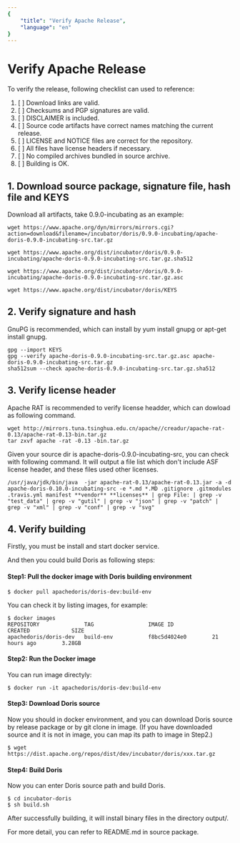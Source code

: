 ```yaml
---
{
    "title": "Verify Apache Release",
    "language": "en"
}
---
```


# Verify Apache Release

To verify the release, following checklist can used to reference:

1. [ ] Download links are valid.
2. [ ] Checksums and PGP signatures are valid.
3. [ ] DISCLAIMER is included.
4. [ ] Source code artifacts have correct names matching the current release.
5. [ ] LICENSE and NOTICE files are correct for the repository.
6. [ ] All files have license headers if necessary.
7. [ ] No compiled archives bundled in source archive.
8. [ ] Building is OK.

## 1. Download source package, signature file, hash file and KEYS

Download all artifacts, take 0.9.0-incubating as an example:

``` shell
wget https://www.apache.org/dyn/mirrors/mirrors.cgi?action=download&filename=/incubator/doris/0.9.0-incubating/apache-doris-0.9.0-incubating-src.tar.gz

wget https://www.apache.org/dist/incubator/doris/0.9.0-incubating/apache-doris-0.9.0-incubating-src.tar.gz.sha512

wget https://www.apache.org/dist/incubator/doris/0.9.0-incubating/apache-doris-0.9.0-incubating-src.tar.gz.asc

wget https://www.apache.org/dist/incubator/doris/KEYS
```

## 2. Verify signature and hash

GnuPG is recommended, which can install by yum install gnupg or apt-get install gnupg.

``` shell
gpg --import KEYS
gpg --verify apache-doris-0.9.0-incubating-src.tar.gz.asc apache-doris-0.9.0-incubating-src.tar.gz
sha512sum --check apache-doris-0.9.0-incubating-src.tar.gz.sha512
```

## 3. Verify license header

Apache RAT is recommended to verify license headder, which can dowload as following command.

``` shell
wget http://mirrors.tuna.tsinghua.edu.cn/apache//creadur/apache-rat-0.13/apache-rat-0.13-bin.tar.gz
tar zxvf apache -rat -0.13 -bin.tar.gz
```

Given your source dir is apache-doris-0.9.0-incubating-src, you can check with following command.
It will output a file list which don't include ASF license header, and these files used other licenses.

``` shell
/usr/java/jdk/bin/java  -jar apache-rat-0.13/apache-rat-0.13.jar -a -d apache-doris-0.10.0-incubating-src -e *.md *.MD .gitignore .gitmodules .travis.yml manifest **vendor** **licenses** | grep File: | grep -v "test_data" | grep -v "gutil" | grep -v "json" | grep -v "patch" | grep -v "xml" | grep -v "conf" | grep -v "svg"
```

## 4. Verify building

Firstly, you must be install and start docker service.

And then you could build Doris as following steps:

#### Step1: Pull the docker image with Doris building environment

``` shell
$ docker pull apachedoris/doris-dev:build-env
```

You can check it by listing images, for example:

``` shell
$ docker images
REPOSITORY              TAG                 IMAGE ID            CREATED             SIZE
apachedoris/doris-dev   build-env           f8bc5d4024e0        21 hours ago        3.28GB
```

#### Step2: Run the Docker image

You can run image directyly:

``` shell
$ docker run -it apachedoris/doris-dev:build-env
```

#### Step3: Download Doris source
Now you should in docker environment, and you can download Doris source by release package or by git clone in image.
(If you have downloaded source and it is not in image, you can map its path to image in Step2.)

``` shell
$ wget https://dist.apache.org/repos/dist/dev/incubator/doris/xxx.tar.gz
```

#### Step4: Build Doris
Now you can enter Doris source path and build Doris.

``` shell
$ cd incubator-doris
$ sh build.sh
```

After successfully building, it will install binary files in the directory output/.

For more detail, you can refer to README.md in source package.
